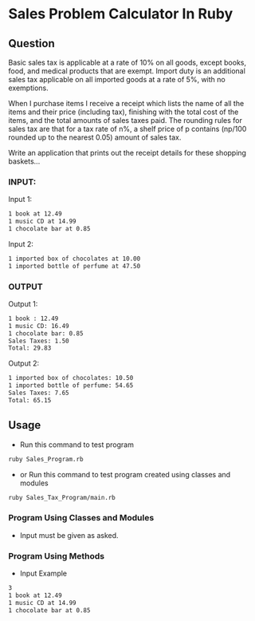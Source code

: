 # Sales Problem Calculator In Ruby

## Question

Basic sales tax is applicable at a rate of 10% on all goods, except books, food, and medical
products that are exempt. Import duty is an additional sales tax applicable on all imported
goods at a rate of 5%, with no exemptions.

When I purchase items I receive a receipt which lists the name of all the items and their price
(including tax), finishing with the total cost of the items, and the total amounts of sales taxes
paid. The rounding rules for sales tax are that for a tax rate of n%, a shelf price of p contains
(np/100 rounded up to the nearest 0.05) amount of sales tax.

Write an application that prints out the receipt details for these shopping baskets...

### INPUT:
Input 1:
```bash
1 book at 12.49
1 music CD at 14.99
1 chocolate bar at 0.85
```

Input 2:
```bash
1 imported box of chocolates at 10.00
1 imported bottle of perfume at 47.50
```

### OUTPUT
Output 1:
```bash
1 book : 12.49
1 music CD: 16.49
1 chocolate bar: 0.85
Sales Taxes: 1.50
Total: 29.83
```

Output 2:
```bash
1 imported box of chocolates: 10.50
1 imported bottle of perfume: 54.65
Sales Taxes: 7.65
Total: 65.15
```

## Usage

- Run this command to test program
```bash
ruby Sales_Program.rb
```
- or Run this command to test program created using classes and modules
```bash
ruby Sales_Tax_Program/main.rb
```

### Program Using Classes and Modules
- Input must be given as asked.

### Program Using Methods
- Input Example 
```bash 
3
1 book at 12.49
1 music CD at 14.99
1 chocolate bar at 0.85
```
